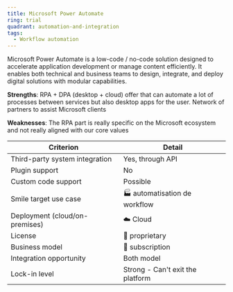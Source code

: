 ```yaml
---
title: Microsoft Power Automate
ring: trial
quadrant: automation-and-integration
tags:
  - Workflow automation
---
```


Microsoft Power Automate is a low-code / no-code solution designed to accelerate application development or manage content efficiently. It enables both technical and business teams to design, integrate, and deploy digital solutions with modular capabilities.

**Strengths**: RPA + DPA (desktop + cloud) offer that can automate a lot of processes between services but also desktop apps for the user. Network of partners to assist Microsoft clients

**Weaknesses**: The RPA part is really specific on the Microsoft ecosystem and not really aligned with our core values

| Criterion | Detail |
|----------|--------|
| Third-party system integration | Yes, through API |
| Plugin support | No |
| Custom code support | Possible |
| Smile target use case | 🏭 automatisation de workflow |
| Deployment (cloud/on-premises) | ☁️ Cloud |
| License | 🔐 proprietary |
| Business model | 🔁 subscription |
| Integration opportunity | Both model |
| Lock-in level | Strong - Can't exit the platform |
